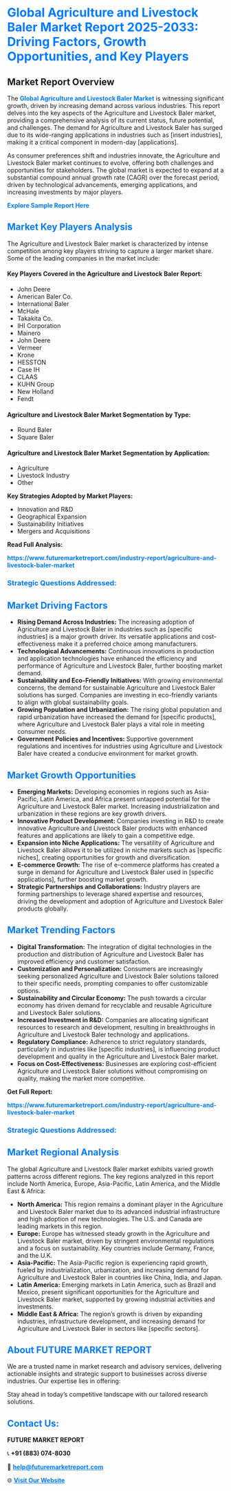 <h1 style="color: #007BFF;">Global Agriculture and Livestock Baler Market Report 2025-2033: Driving Factors, Growth Opportunities, and Key Players</h1>

<section id="overview">
<h2>Market Report Overview</h2>
<p>The <a href="https://www.futuremarketreport.com/industry-report/agriculture-and-livestock-baler-market" style="color: #007BFF; text-decoration: none;"><strong>Global Agriculture and Livestock Baler Market</strong></a> is witnessing significant growth, driven by increasing demand across various industries. This report delves into the key aspects of the Agriculture and Livestock Baler market, providing a comprehensive analysis of its current status, future potential, and challenges. The demand for Agriculture and Livestock Baler has surged due to its wide-ranging applications in industries such as [insert industries], making it a critical component in modern-day [applications].</p>
<p>As consumer preferences shift and industries innovate, the Agriculture and Livestock Baler market continues to evolve, offering both challenges and opportunities for stakeholders. The global market is expected to expand at a substantial compound annual growth rate (CAGR) over the forecast period, driven by technological advancements, emerging applications, and increasing investments by major players.</p>
</section>

<section id="overview">
<p><a href="https://www.futuremarketreport.com/request-sample/reportId=52834" style="color: #007BFF; text-decoration: none;"><strong>Explore Sample Report Here</strong></a></p>
</section>

<section id="key-players">
<h2 style="color: #007BFF;">Market Key Players Analysis</h2>
<p>The Agriculture and Livestock Baler market is characterized by intense competition among key players striving to capture a larger market share. Some of the leading companies in the market include:</p>
<h4>Key Players Covered in the Agriculture and Livestock Baler Report:</h4>
<ul><li>John Deere</li><li>American Baler Co.</li><li>International Baler</li><li>McHale</li><li>Takakita Co.</li><li>IHI Corporation</li><li>Mainero</li><li>John Deere</li><li>Vermeer</li><li>Krone</li><li>HESSTON</li><li>Case IH</li><li>CLAAS</li><li>KUHN Group</li><li>New Holland</li><li>Fendt</li></ul>
<h4>Agriculture and Livestock Baler Market Segmentation by Type:</h4>
<ul><li>Round Baler</li><li>Square Baler</li></ul>

<h4>Agriculture and Livestock Baler Market Segmentation by Application:</h4>
<ul><li>Agriculture</li><li>Livestock Industry</li><li>Other</li></ul>
<p><strong>Key Strategies Adopted by Market Players:</strong></p>
<ul>
<li>Innovation and R&D</li>
<li>Geographical Expansion</li>
<li>Sustainability Initiatives</li>
<li>Mergers and Acquisitions</li>
</ul>
</section>

<section>
<p><strong>Read Full Analysis: </strong></p><a href="https://www.futuremarketreport.com/industry-report/agriculture-and-livestock-baler-market" style="color: #007BFF; text-decoration: none;"><strong>https://www.futuremarketreport.com/industry-report/agriculture-and-livestock-baler-market</strong></a>
<h3 style="color: #007BFF;">Strategic Questions Addressed:</h3>
</section>

<section id="driving-factors">
<h2 style="color: #007BFF;">Market Driving Factors</h2>
<ul>
<li><strong>Rising Demand Across Industries:</strong> The increasing adoption of Agriculture and Livestock Baler in industries such as [specific industries] is a major growth driver. Its versatile applications and cost-effectiveness make it a preferred choice among manufacturers.</li>
<li><strong>Technological Advancements:</strong> Continuous innovations in production and application technologies have enhanced the efficiency and performance of Agriculture and Livestock Baler, further boosting market demand.</li>
<li><strong>Sustainability and Eco-Friendly Initiatives:</strong> With growing environmental concerns, the demand for sustainable Agriculture and Livestock Baler solutions has surged. Companies are investing in eco-friendly variants to align with global sustainability goals.</li>
<li><strong>Growing Population and Urbanization:</strong> The rising global population and rapid urbanization have increased the demand for [specific products], where Agriculture and Livestock Baler plays a vital role in meeting consumer needs.</li>
<li><strong>Government Policies and Incentives:</strong> Supportive government regulations and incentives for industries using Agriculture and Livestock Baler have created a conducive environment for market growth.</li>
</ul>
</section>

<section id="growth-opportunities">
<h2 style="color: #007BFF;">Market Growth Opportunities</h2>
<ul>
<li><strong>Emerging Markets:</strong> Developing economies in regions such as Asia-Pacific, Latin America, and Africa present untapped potential for the Agriculture and Livestock Baler market. Increasing industrialization and urbanization in these regions are key growth drivers.</li>
<li><strong>Innovative Product Development:</strong> Companies investing in R&D to create innovative Agriculture and Livestock Baler products with enhanced features and applications are likely to gain a competitive edge.</li>
<li><strong>Expansion into Niche Applications:</strong> The versatility of Agriculture and Livestock Baler allows it to be utilized in niche markets such as [specific niches], creating opportunities for growth and diversification.</li>
<li><strong>E-commerce Growth:</strong> The rise of e-commerce platforms has created a surge in demand for Agriculture and Livestock Baler used in [specific applications], further boosting market growth.</li>
<li><strong>Strategic Partnerships and Collaborations:</strong> Industry players are forming partnerships to leverage shared expertise and resources, driving the development and adoption of Agriculture and Livestock Baler products globally.</li>
</ul>
</section>

<section id="trending-factors">
<h2 style="color: #007BFF;">Market Trending Factors</h2>
<ul>
<li><strong>Digital Transformation:</strong> The integration of digital technologies in the production and distribution of Agriculture and Livestock Baler has improved efficiency and customer satisfaction.</li>
<li><strong>Customization and Personalization:</strong> Consumers are increasingly seeking personalized Agriculture and Livestock Baler solutions tailored to their specific needs, prompting companies to offer customizable options.</li>
<li><strong>Sustainability and Circular Economy:</strong> The push towards a circular economy has driven demand for recyclable and reusable Agriculture and Livestock Baler solutions.</li>
<li><strong>Increased Investment in R&D:</strong> Companies are allocating significant resources to research and development, resulting in breakthroughs in Agriculture and Livestock Baler technology and applications.</li>
<li><strong>Regulatory Compliance:</strong> Adherence to strict regulatory standards, particularly in industries like [specific industries], is influencing product development and quality in the Agriculture and Livestock Baler market.</li>
<li><strong>Focus on Cost-Effectiveness:</strong> Businesses are exploring cost-efficient Agriculture and Livestock Baler solutions without compromising on quality, making the market more competitive.</li>
</ul>
</section>

<section>
<p><strong>Get Full Report: </strong></p><a href="https://www.futuremarketreport.com/industry-report/agriculture-and-livestock-baler-market" style="color: #007BFF; text-decoration: none;"><strong>https://www.futuremarketreport.com/industry-report/agriculture-and-livestock-baler-market</strong></a>
<h3 style="color: #007BFF;">Strategic Questions Addressed:</h3>
</section>


<section id="regional-analysis">
<h2 style="color: #007BFF;">Market Regional Analysis</h2>
<p>The global Agriculture and Livestock Baler market exhibits varied growth patterns across different regions. The key regions analyzed in this report include North America, Europe, Asia-Pacific, Latin America, and the Middle East & Africa:</p>
<ul>
<li><strong>North America:</strong> This region remains a dominant player in the Agriculture and Livestock Baler market due to its advanced industrial infrastructure and high adoption of new technologies. The U.S. and Canada are leading markets in this region.</li>
<li><strong>Europe:</strong> Europe has witnessed steady growth in the Agriculture and Livestock Baler market, driven by stringent environmental regulations and a focus on sustainability. Key countries include Germany, France, and the U.K.</li>
<li><strong>Asia-Pacific:</strong> The Asia-Pacific region is experiencing rapid growth, fueled by industrialization, urbanization, and increasing demand for Agriculture and Livestock Baler in countries like China, India, and Japan.</li>
<li><strong>Latin America:</strong> Emerging markets in Latin America, such as Brazil and Mexico, present significant opportunities for the Agriculture and Livestock Baler market, supported by growing industrial activities and investments.</li>
<li><strong>Middle East & Africa:</strong> The region’s growth is driven by expanding industries, infrastructure development, and increasing demand for Agriculture and Livestock Baler in sectors like [specific sectors].</li>
</ul>
</section>

<footer>
<h2 style="color: #007BFF;">About FUTURE MARKET REPORT</h2>
<p>We are a trusted name in market research and advisory services, delivering actionable insights and strategic support to businesses across diverse industries. Our expertise lies in offering:</p>

<p>Stay ahead in today’s competitive landscape with our tailored research solutions.</p>

<h2 style="color: #007BFF;">Contact Us:</h2>
<p><strong>FUTURE MARKET REPORT</strong></p>
<p>📞 <strong>+91 (883) 074-8030</strong></p>
<p>📧 <strong><a href="mailto:help@futuremarketreport.com" style="color: #007BFF;">help@futuremarketreport.com</a></strong></p>
<p>🌐 <strong><a href="https://www.futuremarketreport.com/" style="color: #007BFF;">Visit Our Website</a></strong></p>
</footer>